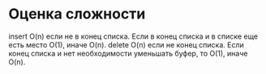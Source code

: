 # Оценка сложности
insert O(n) если не в конец списка. Если в конец списка и в списке еще есть место O(1), иначе O(n).
delete O(n) если не конец списка. Если конец списка и нет необходимости уменьшать буфер, то O(1), иначе O(n).